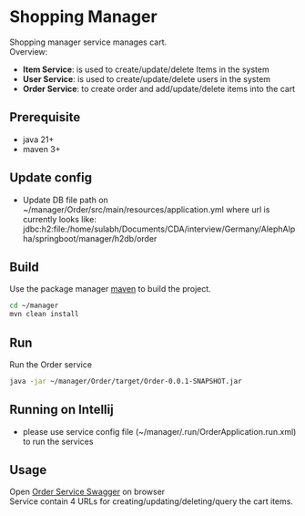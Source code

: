 # Shopping Manager

Shopping manager service manages cart.  
Overview:
* **Item Service**: is used to create/update/delete Items in the system
* **User Service**: is used to create/update/delete users in the system
* **Order Service**: to create order and add/update/delete items into the cart

## Prerequisite
* java 21+
* maven 3+

## Update config
* Update DB file path on ~/manager/Order/src/main/resources/application.yml where url is currently looks like: jdbc:h2:file:/home/sulabh/Documents/CDA/interview/Germany/AlephAlpha/springboot/manager/h2db/order

## Build

Use the package manager [maven](https://maven.apache.org/install.html) to build the project.

```bash
cd ~/manager
mvn clean install
```

## Run
Run the Order service

```bash
java -jar ~/manager/Order/target/Order-0.0.1-SNAPSHOT.jar
```

## Running on Intellij
* please use service config file (~/manager/.run/OrderApplication.run.xml) to run the services
  
## Usage
Open [Order Service Swagger](http://localhost:9000/swagger-ui/index.html) on browser  
Service contain 4 URLs for creating/updating/deleting/query the cart items.

